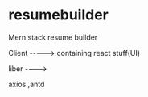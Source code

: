 # resumebuilder

Mern stack resume builder

Client ----->
containing react stuff(UI)

liber ---->

axios ,antd

